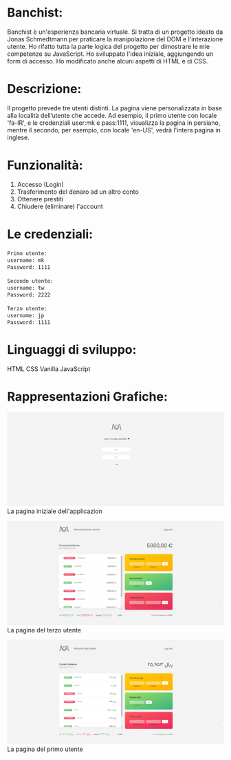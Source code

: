 # Banchist:

Banchist è un'esperienza bancaria virtuale. Si tratta di un progetto ideato da Jonas Schmedtmann per praticare la manipolazione del DOM e l'interazione utente.
Ho rifatto tutta la parte logica del progetto per dimostrare le mie competenze su JavaScript. Ho sviluppato l'idea iniziale, aggiungendo un form di accesso. Ho modificato anche alcuni aspetti di HTML e di CSS.

# Descrizione:

Il progetto prevede tre utenti distinti. La pagina viene personalizzata in base alla località dell’utente che accede. Ad esempio, il primo utente con locale 'fa-IR', e le credenziali user:mk e pass:1111, visualizza la pagina in persiano, mentre il secondo, per esempio, con locale 'en-US', vedrà l'intera pagina in inglese.

# Funzionalità:

1. Accesso (Login)
2. Trasferimento del denaro ad un altro conto
3. Ottenere prestiti
4. Chiudere (eliminare) l'account

# Le credenziali:

    Primo utente:
    username: mk
    Password: 1111

    Secondo utente:
    username: tw
    Password: 2222

    Terzo utente:
    username: jp
    Password: 1111

# Linguaggi di sviluppo:

HTML
CSS
Vanilla JavaScript

# Rappresentazioni Grafiche:

![Reference Image](Screenshot/1.png)
La pagina iniziale dell'applicazion

![Reference Image](Screenshot/2.png)
La pagina del terzo utente

![Reference Image](Screenshot/3.png)
La pagina del primo utente
